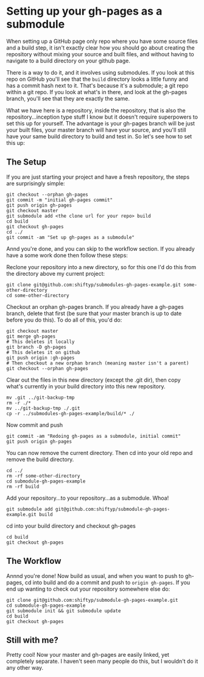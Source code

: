 # Setting up your gh-pages as a submodule

When setting up a GitHub page only repo where you have some source files and a build step, it isn't exactly clear how you should go about creating the repository without mixing your source and built files, and without having to navigate to a build directory on your github page. 

There is a way to do it, and it involves using submodules. If you look at this repo on GitHub you'll see that the `build` directory looks a little funny and has a commit hash next to it. That's because it's a submodule; a git repo within a git repo. If you look at what's in there, and look at the gh-pages branch, you'll see that they are exactly the same.

What we have here is a repository, inside the repository, that is also the repository...inception type stuff I know but it doesn't require superpowers to set this up for yourself. The advantage is your gh-pages branch will be just your built files, your master branch will have your source, and you'll still have your same build directory to build and test in. So let's see how to set this up:

## The Setup

If you are just starting your project and have a fresh repository, the steps are surprisingly simple:

```
git checkout --orphan gh-pages
git commit -m "initial gh-pages commit"
git push origin gh-pages
git checkout master
git submodule add <the clone url for your repo> build
cd build
git checkout gh-pages
cd ../
git commit -am "Set up gh-pages as a submodule"
```
Annd you're done, and you can skip to the workflow section. If you already have a some work done then follow these steps:

Reclone your repository into a new directory, so for this one I'd do this from the directory above my current project:
```shell
git clone git@github.com:shiftyp/submodules-gh-pages-example.git some-other-directory
cd some-other-directory
```
Checkout an orphan gh-pages branch. If you already have a gh-pages branch, delete that first (be sure that your master branch is up to date before you do this). To do all of this, you'd do:
```shell
git checkout master
git merge gh-pages
# This deletes it locally
git branch -D gh-pages
# This deletes it on github
git push origin :gh-pages
# Then checkout a new orphan branch (meaning master isn't a parent)
git checkout --orphan gh-pages
```
Clear out the files in this new directory (except the .git dir), then copy what's currently in your build directory into this new repository.
```shell
mv .git ../git-backup-tmp
rm -r ./*
mv ../git-backup-tmp ./.git
cp -r ../submodules-gh-pages-example/build/* ./
```
Now commit and push
```shell
git commit -am "Redoing gh-pages as a submodule, initial commit"
git push origin gh-pages
```
You can now remove the current directory. Then cd into your old repo and remove the build directory.
```shell
cd ../
rm -rf some-other-directory
cd submodule-gh-pages-example
rm -rf build
```
Add your repository...to your repository...as a submodule. Whoa!
```shell
git submodule add git@github.com:shiftyp/submodule-gh-pages-example.git build
```
cd into your build directory and checkout gh-pages
```
cd build
git checkout gh-pages
```

## The Workflow

Annnd you're done! Now build as usual, and when you want to push to gh-pages, cd into build and do a commit and push to `origin gh-pages`. If you end up wanting to check out your repository somewhere else do:
```
git clone git@github.com:shiftyp/submodule-gh-pages-example.git
cd submodule-gh-pages-example
git submodule init && git submodule update
cd build
git checkout gh-pages
```

## Still with me?

Pretty cool! Now your master and gh-pages are easily linked, yet completely separate. I haven't seen many people do this, but I wouldn't do it any other way.

